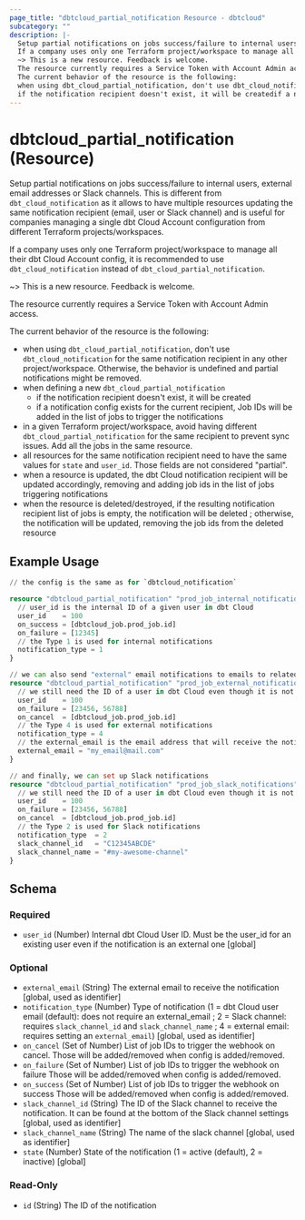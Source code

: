 ```yaml
---
page_title: "dbtcloud_partial_notification Resource - dbtcloud"
subcategory: ""
description: |-
  Setup partial notifications on jobs success/failure to internal users, external email addresses or Slack channels. This is different from dbt_cloud_notification as it allows to have multiple resources updating the same notification recipient (email, user or Slack channel) and is useful for companies managing a single dbt Cloud Account configuration from different Terraform projects/workspaces.
  If a company uses only one Terraform project/workspace to manage all their dbt Cloud Account config, it is recommended to use dbt_cloud_notification instead of dbt_cloud_partial_notification.
  ~> This is a new resource. Feedback is welcome.
  The resource currently requires a Service Token with Account Admin access.
  The current behavior of the resource is the following:
  when using dbt_cloud_partial_notification, don't use dbt_cloud_notification for the same notification recipient in any other project/workspace. Otherwise, the behavior is undefined and partial notifications might be removed.when defining a new dbt_cloud_partial_notification
  if the notification recipient doesn't exist, it will be createdif a notification config exists for the current recipient, Job IDs will be added in the list of jobs to trigger the notificationsin a given Terraform project/workspace, avoid having different dbt_cloud_partial_notification for the same recipient to prevent sync issues. Add all the jobs in the same resource.all resources for the same notification recipient need to have the same values for state and user_id. Those fields are not considered "partial".when a resource is updated, the dbt Cloud notification recipient will be updated accordingly, removing and adding job ids in the list of jobs triggering notificationswhen the resource is deleted/destroyed, if the resulting notification recipient list of jobs is empty, the notification will be deleted ; otherwise, the notification will be updated, removing the job ids from the deleted resource
---
```


# dbtcloud_partial_notification (Resource)


Setup partial notifications on jobs success/failure to internal users, external email addresses or Slack channels. This is different from `dbt_cloud_notification` as it allows to have multiple resources updating the same notification recipient (email, user or Slack channel) and is useful for companies managing a single dbt Cloud Account configuration from different Terraform projects/workspaces.

If a company uses only one Terraform project/workspace to manage all their dbt Cloud Account config, it is recommended to use `dbt_cloud_notification` instead of `dbt_cloud_partial_notification`.

~> This is a new resource. Feedback is welcome.

The resource currently requires a Service Token with Account Admin access.

The current behavior of the resource is the following:

- when using `dbt_cloud_partial_notification`, don't use `dbt_cloud_notification` for the same notification recipient in any other project/workspace. Otherwise, the behavior is undefined and partial notifications might be removed.
- when defining a new `dbt_cloud_partial_notification`
  - if the notification recipient doesn't exist, it will be created
  - if a notification config exists for the current recipient, Job IDs will be added in the list of jobs to trigger the notifications
- in a given Terraform project/workspace, avoid having different `dbt_cloud_partial_notification` for the same recipient to prevent sync issues. Add all the jobs in the same resource. 
- all resources for the same notification recipient need to have the same values for `state` and `user_id`. Those fields are not considered "partial".
- when a resource is updated, the dbt Cloud notification recipient will be updated accordingly, removing and adding job ids in the list of jobs triggering notifications
- when the resource is deleted/destroyed, if the resulting notification recipient list of jobs is empty, the notification will be deleted ; otherwise, the notification will be updated, removing the job ids from the deleted resource

## Example Usage

```terraform
// the config is the same as for `dbtcloud_notification`

resource "dbtcloud_partial_notification" "prod_job_internal_notification" {
  // user_id is the internal ID of a given user in dbt Cloud
  user_id    = 100
  on_success = [dbtcloud_job.prod_job.id]
  on_failure = [12345]
  // the Type 1 is used for internal notifications
  notification_type = 1
}

// we can also send "external" email notifications to emails to related to dbt Cloud users
resource "dbtcloud_partial_notification" "prod_job_external_notification" {
  // we still need the ID of a user in dbt Cloud even though it is not used for sending notifications
  user_id    = 100
  on_failure = [23456, 56788]
  on_cancel  = [dbtcloud_job.prod_job.id]
  // the Type 4 is used for external notifications
  notification_type = 4
  // the external_email is the email address that will receive the notification
  external_email = "my_email@mail.com"
}

// and finally, we can set up Slack notifications
resource "dbtcloud_partial_notification" "prod_job_slack_notifications" {
  // we still need the ID of a user in dbt Cloud even though it is not used for sending notifications
  user_id    = 100
  on_failure = [23456, 56788]
  on_cancel  = [dbtcloud_job.prod_job.id]
  // the Type 2 is used for Slack notifications
  notification_type  = 2
  slack_channel_id   = "C12345ABCDE"
  slack_channel_name = "#my-awesome-channel"
}
```

<!-- schema generated by tfplugindocs -->
## Schema

### Required

- `user_id` (Number) Internal dbt Cloud User ID. Must be the user_id for an existing user even if the notification is an external one [global]

### Optional

- `external_email` (String) The external email to receive the notification [global, used as identifier]
- `notification_type` (Number) Type of notification (1 = dbt Cloud user email (default): does not require an external_email ; 2 = Slack channel: requires `slack_channel_id` and `slack_channel_name` ; 4 = external email: requires setting an `external_email`) [global, used as identifier]
- `on_cancel` (Set of Number) List of job IDs to trigger the webhook on cancel. Those will be added/removed when config is added/removed.
- `on_failure` (Set of Number) List of job IDs to trigger the webhook on failure Those will be added/removed when config is added/removed.
- `on_success` (Set of Number) List of job IDs to trigger the webhook on success Those will be added/removed when config is added/removed.
- `slack_channel_id` (String) The ID of the Slack channel to receive the notification. It can be found at the bottom of the Slack channel settings [global, used as identifier]
- `slack_channel_name` (String) The name of the slack channel [global, used as identifier]
- `state` (Number) State of the notification (1 = active (default), 2 = inactive) [global]

### Read-Only

- `id` (String) The ID of the notification
